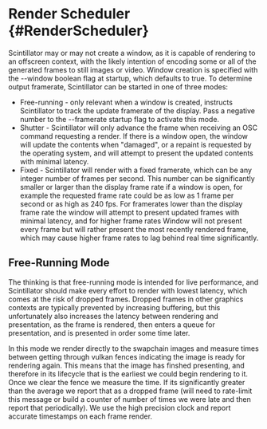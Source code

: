 Render Scheduler {#RenderScheduler}
================

Scintillator may or may not create a window, as it is capable of rendering to an offscreen context, with the likely
intention of encoding some or all of the generated frames to still images or video. Window creation is specified with
the --window boolean flag at startup, which defaults to true. To determine output framerate, Scintillator can be started
in one of three modes:

 * Free-running - only relevant when a window is created, instructs Scintillator to track the update framerate of the
   display. Pass a negative number to the --framerate startup flag to activate this mode.
 * Shutter - Scintillator will only advance the frame when receiving an OSC command requesting a render. If there is a
   window open, the window will update the contents when "damaged", or a repaint is requested by the operating system,
   and will attempt to present the updated contents with minimal latency.
 * Fixed - Scintillator will render with a fixed framerate, which can be any integer number of frames per second. This
   number can be significantly smaller or larger than the display frame rate if a window is open, for example the
   requested frame rate could be as low as 1 frame per second or as high as 240 fps. For framerates lower than the
   display frame rate the window will attempt to present updated frames with minimal latency, and for higher frame rates
   Window will not present every frame but will rather present the most recently rendered frame, which may cause higher
   frame rates to lag behind real time significantly.

Free-Running Mode
-----------------

The thinking is that free-running mode is intended for live performance, and Scintillator should make every effort to
render with lowest latency, which comes at the risk of dropped frames. Dropped frames in other graphics contexts are
typically prevented by increasing buffering, but this unfortunately also increases the latency between rendering and
presentation, as the frame is rendered, then enters a queue for presentation, and is presented in order some time later.

In this mode we render directly to the swapchain images and measure times between getting through vulkan fences
indicating the image is ready for rendering again. This means that the image has finshed presenting, and therefore in
its lifecycle that is the earliest we could begin rendering to it. Once we clear the fence we measure the time. If its
significantly greater than the average we report that as a dropped frame (will need to rate-limit this message or build
a counter of number of times we were late and then report that periodically). We use the high precision clock and report
accurate timestamps on each frame render.







